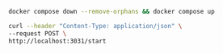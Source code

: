 
``` bash
docker compose down --remove-orphans && docker compose up
```



``` bash
curl --header "Content-Type: application/json" \
--request POST \
http://localhost:3031/start
```
